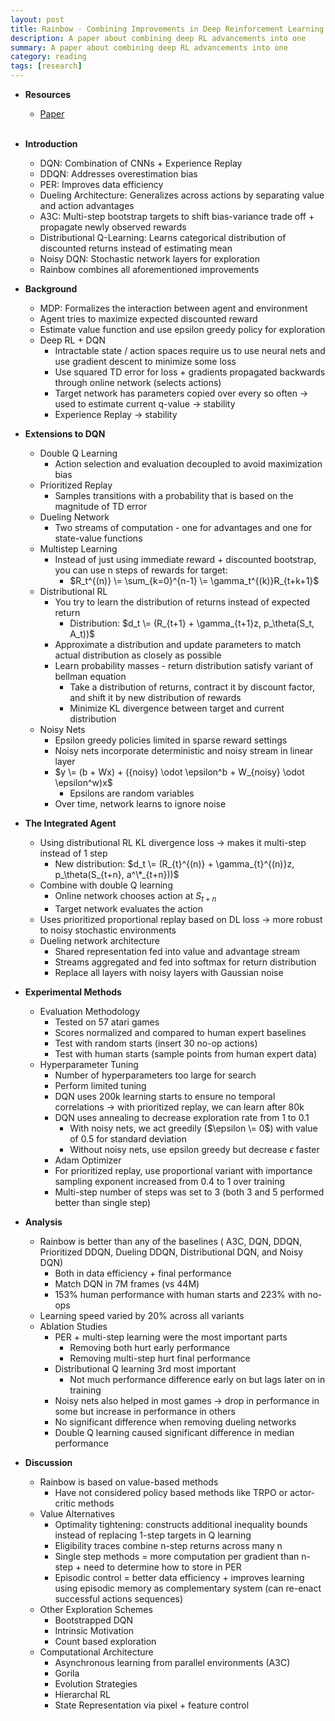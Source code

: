 ```yaml
---
layout: post
title: Rainbow - Combining Improvements in Deep Reinforcement Learning
description: A paper about combining deep RL advancements into one
summary: A paper about combining deep RL advancements into one
category: reading
tags: [research]
---
```


* **Resources**
    - [Paper](https://arxiv.org/abs/1710.02298)
<br><br/>

* **Introduction**  
  * DQN: Combination of CNNs + Experience Replay  
  * DDQN: Addresses overestimation bias  
  * PER: Improves data efficiency  
  * Dueling Architecture: Generalizes across actions by separating value and action advantages  
  * A3C: Multi-step bootstrap targets to shift bias-variance trade off + propagate newly observed rewards  
  * Distributional Q-Learning: Learns categorical distribution of discounted returns instead of estimating mean  
  * Noisy DQN: Stochastic network layers for exploration  
  * Rainbow combines all aforementioned improvements  
* **Background**  
  * MDP: Formalizes the interaction between agent and environment  
  * Agent tries to maximize expected discounted reward  
  * Estimate value function and use epsilon greedy policy for exploration  
  * Deep RL + DQN  
    * Intractable state / action spaces require us to use neural nets and use gradient descent to minimize some loss  
    * Use squared TD error for loss + gradients propagated backwards through online network (selects actions)  
    * Target network has parameters copied over every so often → used to estimate current q-value → stability  
    * Experience Replay → stability  
* **Extensions to DQN**  
  * Double Q Learning  
    * Action selection and evaluation decoupled to avoid maximization bias  
  * Prioritized Replay  
    * Samples transitions with a probability that is based on the magnitude of TD error  
  * Dueling Network  
    * Two streams of computation - one for advantages and one for state-value functions  
  * Multistep Learning  
    * Instead of just using immediate reward + discounted bootstrap, you can use n steps of rewards for target:  
      * $R_t^{(n)} \= \sum_{k=0}^{n-1} \= \gamma_t^{(k)}R_{t+k+1}$  
  * Distributional RL  
    * You try to learn the distribution of returns instead of expected return  
      * Distribution: $d_t \= (R_{t+1} + \gamma_{t+1}z, p_\theta(S_t, A_t))$  
    * Approximate a distribution and update parameters to match actual distribution as closely as possible  
    * Learn probability masses - return distribution satisfy variant of bellman equation  
      * Take a distribution of returns, contract it by discount factor, and shift it by new distribution of rewards  
      * Minimize KL divergence between target and current distribution  
  * Noisy Nets  
    * Epsilon greedy policies limited in sparse reward settings  
    * Noisy nets incorporate deterministic and noisy stream in linear layer  
    * $y \= (b + Wx) + ({noisy} \odot \epsilon^b + W_{noisy} \odot \epsilon^w)x$  
      * Epsilons are random variables  
    * Over time, network learns to ignore noise  
* **The Integrated Agent**  
  * Using distributional RL KL divergence loss → makes it multi-step instead of 1 step   
    * New distribution: $d_t \= (R_{t}^{(n)} + \gamma_{t}^{(n)}z, p_\theta(S_{t+n}, a^\*_{t+n}))$  
  * Combine with double Q learning  
    * Online network chooses action at $S_{t+n}$   
    * Target network evaluates the action  
  * Uses prioritized proportional replay based on DL loss → more robust to noisy stochastic environments  
  * Dueling network architecture  
    * Shared representation fed into value and advantage stream  
    * Streams aggregated and fed into softmax for return distribution  
    * Replace all layers with noisy layers with Gaussian noise  
* **Experimental Methods**  
  * Evaluation Methodology  
    * Tested on 57 atari games  
    * Scores normalized and compared to human expert baselines  
    * Test with random starts (insert 30 no-op actions)  
    * Test with human starts (sample points from human expert data)  
  * Hyperparameter Tuning  
    * Number of hyperparameters too large for search  
    * Perform limited tuning  
    * DQN uses 200k learning starts to ensure no temporal correlations → with prioritized replay, we can learn after 80k  
    * DQN uses annealing to decrease exploration rate from 1 to 0.1  
      * With noisy nets, we act greedily ($\epsilon \= 0$) with value of 0.5 for standard deviation  
      * Without noisy nets, use epsilon greedy but decrease $\epsilon$ faster  
    * Adam Optimizer  
    * For prioritized replay, use proportional variant with importance sampling exponent increased from 0.4 to 1 over training  
    * Multi-step number of steps was set to 3 (both 3 and 5 performed better than single step)  
* **Analysis**  
  * Rainbow is better than any of the baselines ( A3C, DQN, DDQN, Prioritized DDQN, Dueling DDQN, Distributional DQN, and Noisy DQN)  
    * Both in data efficiency + final performance  
    * Match DQN in 7M frames (vs 44M)  
    * 153% human performance with human starts and 223% with no-ops  
  * Learning speed varied by 20% across all variants  
  * Ablation Studies  
    * PER + multi-step learning were the most important parts  
      * Removing both hurt early performance  
      * Removing multi-step hurt final performance  
    * Distributional Q learning 3rd most important  
      * Not much performance difference early on but lags later on in training  
    * Noisy nets also helped in most games → drop in performance in some but increase in performance in others  
    * No significant difference when removing dueling networks  
    * Double Q learning caused significant difference in median performance  
* **Discussion**  
  * Rainbow is based on value-based methods  
    * Have not considered policy based methods like TRPO or actor-critic methods  
  * Value Alternatives  
    * Optimality tightening: constructs additional inequality bounds instead of replacing 1-step targets in Q learning  
    * Eligibility traces combine n-step returns across many n  
    * Single step methods \= more computation per gradient than n-step + need to determine how to store in PER  
    * Episodic control \= better data efficiency + improves learning using episodic memory as complementary system (can re-enact successful actions sequences)  
  * Other Exploration Schemes  
    * Bootstrapped DQN  
    * Intrinsic Motivation  
    * Count based exploration  
  * Computational Architecture  
    * Asynchronous learning from parallel environments (A3C)  
    * Gorila  
    * Evolution Strategies  
    * Hierarchal RL  
    * State Representation via pixel + feature control 